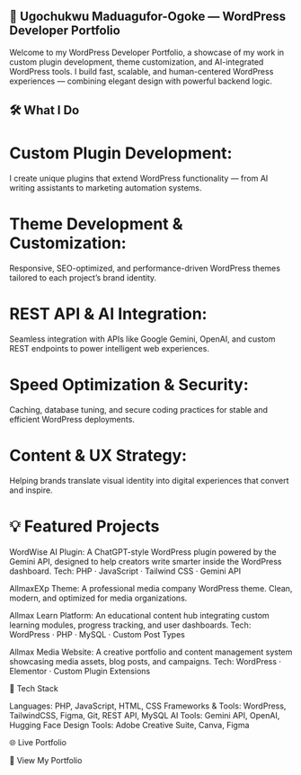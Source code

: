 
## 🧩 Ugochukwu Maduagufor-Ogoke — WordPress Developer Portfolio

Welcome to my WordPress Developer Portfolio, a showcase of my work in custom plugin development, theme customization, and AI-integrated WordPress tools.
I build fast, scalable, and human-centered WordPress experiences — combining elegant design with powerful backend logic.

## 🛠️ What I Do

# Custom Plugin Development:
I create unique plugins that extend WordPress functionality — from AI writing assistants to marketing automation systems.

# Theme Development & Customization:
Responsive, SEO-optimized, and performance-driven WordPress themes tailored to each project’s brand identity.

# REST API & AI Integration:
Seamless integration with APIs like Google Gemini, OpenAI, and custom REST endpoints to power intelligent web experiences.

# Speed Optimization & Security:
Caching, database tuning, and secure coding practices for stable and efficient WordPress deployments.

# Content & UX Strategy:
Helping brands translate visual identity into digital experiences that convert and inspire.

# 💡 Featured Projects

WordWise AI Plugin:
A ChatGPT-style WordPress plugin powered by the Gemini API, designed to help creators write smarter inside the WordPress dashboard.
Tech: PHP · JavaScript · Tailwind CSS · Gemini API

AllmaxEXp Theme: 
A professional media company WordPress theme. Clean, modern, and optimized for media organizations.

Allmax Learn Platform:
An educational content hub integrating custom learning modules, progress tracking, and user dashboards.
Tech: WordPress · PHP · MySQL · Custom Post Types

Allmax Media Website:
A creative portfolio and content management system showcasing media assets, blog posts, and campaigns.
Tech: WordPress · Elementor · Custom Plugin Extensions

🧰 Tech Stack

Languages: PHP, JavaScript, HTML, CSS
Frameworks & Tools: WordPress, TailwindCSS, Figma, Git, REST API, MySQL
AI Tools: Gemini API, OpenAI, Hugging Face
Design Tools: Adobe Creative Suite, Canva, Figma

🌐 Live Portfolio

🔗 View My Portfolio